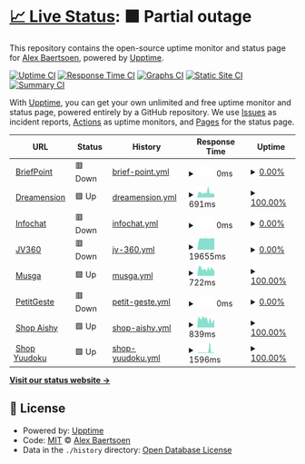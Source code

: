 # [📈 Live Status](https://status.dreamension.fr): <!--live status--> **🟧 Partial outage**

This repository contains the open-source uptime monitor and status page for [Alex Baertsoen](http://alex.baertsoen.fr), powered by [Upptime](https://github.com/upptime/upptime).

[![Uptime CI](https://github.com/abaertsoen/upptime/workflows/Uptime%20CI/badge.svg)](https://github.com/abaertsoen/upptime/actions?query=workflow%3A%22Uptime+CI%22)
[![Response Time CI](https://github.com/abaertsoen/upptime/workflows/Response%20Time%20CI/badge.svg)](https://github.com/abaertsoen/upptime/actions?query=workflow%3A%22Response+Time+CI%22)
[![Graphs CI](https://github.com/abaertsoen/upptime/workflows/Graphs%20CI/badge.svg)](https://github.com/abaertsoen/upptime/actions?query=workflow%3A%22Graphs+CI%22)
[![Static Site CI](https://github.com/abaertsoen/upptime/workflows/Static%20Site%20CI/badge.svg)](https://github.com/abaertsoen/upptime/actions?query=workflow%3A%22Static+Site+CI%22)
[![Summary CI](https://github.com/abaertsoen/upptime/workflows/Summary%20CI/badge.svg)](https://github.com/abaertsoen/upptime/actions?query=workflow%3A%22Summary+CI%22)

With [Upptime](https://upptime.js.org), you can get your own unlimited and free uptime monitor and status page, powered entirely by a GitHub repository. We use [Issues](https://github.com/abaertsoen/upptime/issues) as incident reports, [Actions](https://github.com/abaertsoen/upptime/actions) as uptime monitors, and [Pages](https://status.dreamension.fr) for the status page.

<!--start: status pages-->
<!-- This summary is generated by Upptime (https://github.com/upptime/upptime) -->
<!-- Do not edit this manually, your changes will be overwritten -->
<!-- prettier-ignore -->
| URL | Status | History | Response Time | Uptime |
| --- | ------ | ------- | ------------- | ------ |
| <img alt="" src="https://icons.duckduckgo.com/ip3/www.briefpoint.fr.ico" height="13"> [BriefPoint](https://www.briefpoint.fr) | 🟥 Down | [brief-point.yml](https://github.com/abaertsoen/upptime/commits/HEAD/history/brief-point.yml) | <details><summary><img alt="Response time graph" src="./graphs/brief-point/response-time-week.png" height="20"> 0ms</summary><br><a href="https://status.dreamension.fr/history/brief-point"><img alt="Response time 1537" src="https://img.shields.io/endpoint?url=https%3A%2F%2Fraw.githubusercontent.com%2Fabaertsoen%2Fupptime%2FHEAD%2Fapi%2Fbrief-point%2Fresponse-time.json"></a><br><a href="https://status.dreamension.fr/history/brief-point"><img alt="24-hour response time 0" src="https://img.shields.io/endpoint?url=https%3A%2F%2Fraw.githubusercontent.com%2Fabaertsoen%2Fupptime%2FHEAD%2Fapi%2Fbrief-point%2Fresponse-time-day.json"></a><br><a href="https://status.dreamension.fr/history/brief-point"><img alt="7-day response time 0" src="https://img.shields.io/endpoint?url=https%3A%2F%2Fraw.githubusercontent.com%2Fabaertsoen%2Fupptime%2FHEAD%2Fapi%2Fbrief-point%2Fresponse-time-week.json"></a><br><a href="https://status.dreamension.fr/history/brief-point"><img alt="30-day response time 0" src="https://img.shields.io/endpoint?url=https%3A%2F%2Fraw.githubusercontent.com%2Fabaertsoen%2Fupptime%2FHEAD%2Fapi%2Fbrief-point%2Fresponse-time-month.json"></a><br><a href="https://status.dreamension.fr/history/brief-point"><img alt="1-year response time 1310" src="https://img.shields.io/endpoint?url=https%3A%2F%2Fraw.githubusercontent.com%2Fabaertsoen%2Fupptime%2FHEAD%2Fapi%2Fbrief-point%2Fresponse-time-year.json"></a></details> | <details><summary><a href="https://status.dreamension.fr/history/brief-point">0.00%</a></summary><a href="https://status.dreamension.fr/history/brief-point"><img alt="All-time uptime 85.47%" src="https://img.shields.io/endpoint?url=https%3A%2F%2Fraw.githubusercontent.com%2Fabaertsoen%2Fupptime%2FHEAD%2Fapi%2Fbrief-point%2Fuptime.json"></a><br><a href="https://status.dreamension.fr/history/brief-point"><img alt="24-hour uptime 0.00%" src="https://img.shields.io/endpoint?url=https%3A%2F%2Fraw.githubusercontent.com%2Fabaertsoen%2Fupptime%2FHEAD%2Fapi%2Fbrief-point%2Fuptime-day.json"></a><br><a href="https://status.dreamension.fr/history/brief-point"><img alt="7-day uptime 0.00%" src="https://img.shields.io/endpoint?url=https%3A%2F%2Fraw.githubusercontent.com%2Fabaertsoen%2Fupptime%2FHEAD%2Fapi%2Fbrief-point%2Fuptime-week.json"></a><br><a href="https://status.dreamension.fr/history/brief-point"><img alt="30-day uptime 0.00%" src="https://img.shields.io/endpoint?url=https%3A%2F%2Fraw.githubusercontent.com%2Fabaertsoen%2Fupptime%2FHEAD%2Fapi%2Fbrief-point%2Fuptime-month.json"></a><br><a href="https://status.dreamension.fr/history/brief-point"><img alt="1-year uptime 32.95%" src="https://img.shields.io/endpoint?url=https%3A%2F%2Fraw.githubusercontent.com%2Fabaertsoen%2Fupptime%2FHEAD%2Fapi%2Fbrief-point%2Fuptime-year.json"></a></details>
| <img alt="" src="https://icons.duckduckgo.com/ip3/dreamension.fr.ico" height="13"> [Dreamension](https://dreamension.fr) | 🟩 Up | [dreamension.yml](https://github.com/abaertsoen/upptime/commits/HEAD/history/dreamension.yml) | <details><summary><img alt="Response time graph" src="./graphs/dreamension/response-time-week.png" height="20"> 691ms</summary><br><a href="https://status.dreamension.fr/history/dreamension"><img alt="Response time 760" src="https://img.shields.io/endpoint?url=https%3A%2F%2Fraw.githubusercontent.com%2Fabaertsoen%2Fupptime%2FHEAD%2Fapi%2Fdreamension%2Fresponse-time.json"></a><br><a href="https://status.dreamension.fr/history/dreamension"><img alt="24-hour response time 873" src="https://img.shields.io/endpoint?url=https%3A%2F%2Fraw.githubusercontent.com%2Fabaertsoen%2Fupptime%2FHEAD%2Fapi%2Fdreamension%2Fresponse-time-day.json"></a><br><a href="https://status.dreamension.fr/history/dreamension"><img alt="7-day response time 691" src="https://img.shields.io/endpoint?url=https%3A%2F%2Fraw.githubusercontent.com%2Fabaertsoen%2Fupptime%2FHEAD%2Fapi%2Fdreamension%2Fresponse-time-week.json"></a><br><a href="https://status.dreamension.fr/history/dreamension"><img alt="30-day response time 640" src="https://img.shields.io/endpoint?url=https%3A%2F%2Fraw.githubusercontent.com%2Fabaertsoen%2Fupptime%2FHEAD%2Fapi%2Fdreamension%2Fresponse-time-month.json"></a><br><a href="https://status.dreamension.fr/history/dreamension"><img alt="1-year response time 709" src="https://img.shields.io/endpoint?url=https%3A%2F%2Fraw.githubusercontent.com%2Fabaertsoen%2Fupptime%2FHEAD%2Fapi%2Fdreamension%2Fresponse-time-year.json"></a></details> | <details><summary><a href="https://status.dreamension.fr/history/dreamension">100.00%</a></summary><a href="https://status.dreamension.fr/history/dreamension"><img alt="All-time uptime 99.79%" src="https://img.shields.io/endpoint?url=https%3A%2F%2Fraw.githubusercontent.com%2Fabaertsoen%2Fupptime%2FHEAD%2Fapi%2Fdreamension%2Fuptime.json"></a><br><a href="https://status.dreamension.fr/history/dreamension"><img alt="24-hour uptime 100.00%" src="https://img.shields.io/endpoint?url=https%3A%2F%2Fraw.githubusercontent.com%2Fabaertsoen%2Fupptime%2FHEAD%2Fapi%2Fdreamension%2Fuptime-day.json"></a><br><a href="https://status.dreamension.fr/history/dreamension"><img alt="7-day uptime 100.00%" src="https://img.shields.io/endpoint?url=https%3A%2F%2Fraw.githubusercontent.com%2Fabaertsoen%2Fupptime%2FHEAD%2Fapi%2Fdreamension%2Fuptime-week.json"></a><br><a href="https://status.dreamension.fr/history/dreamension"><img alt="30-day uptime 99.85%" src="https://img.shields.io/endpoint?url=https%3A%2F%2Fraw.githubusercontent.com%2Fabaertsoen%2Fupptime%2FHEAD%2Fapi%2Fdreamension%2Fuptime-month.json"></a><br><a href="https://status.dreamension.fr/history/dreamension"><img alt="1-year uptime 99.61%" src="https://img.shields.io/endpoint?url=https%3A%2F%2Fraw.githubusercontent.com%2Fabaertsoen%2Fupptime%2FHEAD%2Fapi%2Fdreamension%2Fuptime-year.json"></a></details>
| <img alt="" src="https://icons.duckduckgo.com/ip3/www.infochat.fr.ico" height="13"> [Infochat](https://www.infochat.fr) | 🟥 Down | [infochat.yml](https://github.com/abaertsoen/upptime/commits/HEAD/history/infochat.yml) | <details><summary><img alt="Response time graph" src="./graphs/infochat/response-time-week.png" height="20"> 0ms</summary><br><a href="https://status.dreamension.fr/history/infochat"><img alt="Response time 0" src="https://img.shields.io/endpoint?url=https%3A%2F%2Fraw.githubusercontent.com%2Fabaertsoen%2Fupptime%2FHEAD%2Fapi%2Finfochat%2Fresponse-time.json"></a><br><a href="https://status.dreamension.fr/history/infochat"><img alt="24-hour response time 0" src="https://img.shields.io/endpoint?url=https%3A%2F%2Fraw.githubusercontent.com%2Fabaertsoen%2Fupptime%2FHEAD%2Fapi%2Finfochat%2Fresponse-time-day.json"></a><br><a href="https://status.dreamension.fr/history/infochat"><img alt="7-day response time 0" src="https://img.shields.io/endpoint?url=https%3A%2F%2Fraw.githubusercontent.com%2Fabaertsoen%2Fupptime%2FHEAD%2Fapi%2Finfochat%2Fresponse-time-week.json"></a><br><a href="https://status.dreamension.fr/history/infochat"><img alt="30-day response time 0" src="https://img.shields.io/endpoint?url=https%3A%2F%2Fraw.githubusercontent.com%2Fabaertsoen%2Fupptime%2FHEAD%2Fapi%2Finfochat%2Fresponse-time-month.json"></a><br><a href="https://status.dreamension.fr/history/infochat"><img alt="1-year response time 0" src="https://img.shields.io/endpoint?url=https%3A%2F%2Fraw.githubusercontent.com%2Fabaertsoen%2Fupptime%2FHEAD%2Fapi%2Finfochat%2Fresponse-time-year.json"></a></details> | <details><summary><a href="https://status.dreamension.fr/history/infochat">0.00%</a></summary><a href="https://status.dreamension.fr/history/infochat"><img alt="All-time uptime 26.62%" src="https://img.shields.io/endpoint?url=https%3A%2F%2Fraw.githubusercontent.com%2Fabaertsoen%2Fupptime%2FHEAD%2Fapi%2Finfochat%2Fuptime.json"></a><br><a href="https://status.dreamension.fr/history/infochat"><img alt="24-hour uptime 0.00%" src="https://img.shields.io/endpoint?url=https%3A%2F%2Fraw.githubusercontent.com%2Fabaertsoen%2Fupptime%2FHEAD%2Fapi%2Finfochat%2Fuptime-day.json"></a><br><a href="https://status.dreamension.fr/history/infochat"><img alt="7-day uptime 0.00%" src="https://img.shields.io/endpoint?url=https%3A%2F%2Fraw.githubusercontent.com%2Fabaertsoen%2Fupptime%2FHEAD%2Fapi%2Finfochat%2Fuptime-week.json"></a><br><a href="https://status.dreamension.fr/history/infochat"><img alt="30-day uptime 0.00%" src="https://img.shields.io/endpoint?url=https%3A%2F%2Fraw.githubusercontent.com%2Fabaertsoen%2Fupptime%2FHEAD%2Fapi%2Finfochat%2Fuptime-month.json"></a><br><a href="https://status.dreamension.fr/history/infochat"><img alt="1-year uptime 0.00%" src="https://img.shields.io/endpoint?url=https%3A%2F%2Fraw.githubusercontent.com%2Fabaertsoen%2Fupptime%2FHEAD%2Fapi%2Finfochat%2Fuptime-year.json"></a></details>
| <img alt="" src="https://icons.duckduckgo.com/ip3/jv360.fr.ico" height="13"> [JV360](https://jv360.fr) | 🟥 Down | [jv-360.yml](https://github.com/abaertsoen/upptime/commits/HEAD/history/jv-360.yml) | <details><summary><img alt="Response time graph" src="./graphs/jv-360/response-time-week.png" height="20"> 19655ms</summary><br><a href="https://status.dreamension.fr/history/jv-360"><img alt="Response time 7311" src="https://img.shields.io/endpoint?url=https%3A%2F%2Fraw.githubusercontent.com%2Fabaertsoen%2Fupptime%2FHEAD%2Fapi%2Fjv-360%2Fresponse-time.json"></a><br><a href="https://status.dreamension.fr/history/jv-360"><img alt="24-hour response time 19576" src="https://img.shields.io/endpoint?url=https%3A%2F%2Fraw.githubusercontent.com%2Fabaertsoen%2Fupptime%2FHEAD%2Fapi%2Fjv-360%2Fresponse-time-day.json"></a><br><a href="https://status.dreamension.fr/history/jv-360"><img alt="7-day response time 19655" src="https://img.shields.io/endpoint?url=https%3A%2F%2Fraw.githubusercontent.com%2Fabaertsoen%2Fupptime%2FHEAD%2Fapi%2Fjv-360%2Fresponse-time-week.json"></a><br><a href="https://status.dreamension.fr/history/jv-360"><img alt="30-day response time 19714" src="https://img.shields.io/endpoint?url=https%3A%2F%2Fraw.githubusercontent.com%2Fabaertsoen%2Fupptime%2FHEAD%2Fapi%2Fjv-360%2Fresponse-time-month.json"></a><br><a href="https://status.dreamension.fr/history/jv-360"><img alt="1-year response time 9896" src="https://img.shields.io/endpoint?url=https%3A%2F%2Fraw.githubusercontent.com%2Fabaertsoen%2Fupptime%2FHEAD%2Fapi%2Fjv-360%2Fresponse-time-year.json"></a></details> | <details><summary><a href="https://status.dreamension.fr/history/jv-360">0.00%</a></summary><a href="https://status.dreamension.fr/history/jv-360"><img alt="All-time uptime 87.75%" src="https://img.shields.io/endpoint?url=https%3A%2F%2Fraw.githubusercontent.com%2Fabaertsoen%2Fupptime%2FHEAD%2Fapi%2Fjv-360%2Fuptime.json"></a><br><a href="https://status.dreamension.fr/history/jv-360"><img alt="24-hour uptime 0.00%" src="https://img.shields.io/endpoint?url=https%3A%2F%2Fraw.githubusercontent.com%2Fabaertsoen%2Fupptime%2FHEAD%2Fapi%2Fjv-360%2Fuptime-day.json"></a><br><a href="https://status.dreamension.fr/history/jv-360"><img alt="7-day uptime 0.00%" src="https://img.shields.io/endpoint?url=https%3A%2F%2Fraw.githubusercontent.com%2Fabaertsoen%2Fupptime%2FHEAD%2Fapi%2Fjv-360%2Fuptime-week.json"></a><br><a href="https://status.dreamension.fr/history/jv-360"><img alt="30-day uptime 0.00%" src="https://img.shields.io/endpoint?url=https%3A%2F%2Fraw.githubusercontent.com%2Fabaertsoen%2Fupptime%2FHEAD%2Fapi%2Fjv-360%2Fuptime-month.json"></a><br><a href="https://status.dreamension.fr/history/jv-360"><img alt="1-year uptime 45.77%" src="https://img.shields.io/endpoint?url=https%3A%2F%2Fraw.githubusercontent.com%2Fabaertsoen%2Fupptime%2FHEAD%2Fapi%2Fjv-360%2Fuptime-year.json"></a></details>
| <img alt="" src="https://icons.duckduckgo.com/ip3/musga.fr.ico" height="13"> [Musga](https://musga.fr) | 🟩 Up | [musga.yml](https://github.com/abaertsoen/upptime/commits/HEAD/history/musga.yml) | <details><summary><img alt="Response time graph" src="./graphs/musga/response-time-week.png" height="20"> 722ms</summary><br><a href="https://status.dreamension.fr/history/musga"><img alt="Response time 891" src="https://img.shields.io/endpoint?url=https%3A%2F%2Fraw.githubusercontent.com%2Fabaertsoen%2Fupptime%2FHEAD%2Fapi%2Fmusga%2Fresponse-time.json"></a><br><a href="https://status.dreamension.fr/history/musga"><img alt="24-hour response time 863" src="https://img.shields.io/endpoint?url=https%3A%2F%2Fraw.githubusercontent.com%2Fabaertsoen%2Fupptime%2FHEAD%2Fapi%2Fmusga%2Fresponse-time-day.json"></a><br><a href="https://status.dreamension.fr/history/musga"><img alt="7-day response time 722" src="https://img.shields.io/endpoint?url=https%3A%2F%2Fraw.githubusercontent.com%2Fabaertsoen%2Fupptime%2FHEAD%2Fapi%2Fmusga%2Fresponse-time-week.json"></a><br><a href="https://status.dreamension.fr/history/musga"><img alt="30-day response time 725" src="https://img.shields.io/endpoint?url=https%3A%2F%2Fraw.githubusercontent.com%2Fabaertsoen%2Fupptime%2FHEAD%2Fapi%2Fmusga%2Fresponse-time-month.json"></a><br><a href="https://status.dreamension.fr/history/musga"><img alt="1-year response time 825" src="https://img.shields.io/endpoint?url=https%3A%2F%2Fraw.githubusercontent.com%2Fabaertsoen%2Fupptime%2FHEAD%2Fapi%2Fmusga%2Fresponse-time-year.json"></a></details> | <details><summary><a href="https://status.dreamension.fr/history/musga">100.00%</a></summary><a href="https://status.dreamension.fr/history/musga"><img alt="All-time uptime 99.80%" src="https://img.shields.io/endpoint?url=https%3A%2F%2Fraw.githubusercontent.com%2Fabaertsoen%2Fupptime%2FHEAD%2Fapi%2Fmusga%2Fuptime.json"></a><br><a href="https://status.dreamension.fr/history/musga"><img alt="24-hour uptime 100.00%" src="https://img.shields.io/endpoint?url=https%3A%2F%2Fraw.githubusercontent.com%2Fabaertsoen%2Fupptime%2FHEAD%2Fapi%2Fmusga%2Fuptime-day.json"></a><br><a href="https://status.dreamension.fr/history/musga"><img alt="7-day uptime 100.00%" src="https://img.shields.io/endpoint?url=https%3A%2F%2Fraw.githubusercontent.com%2Fabaertsoen%2Fupptime%2FHEAD%2Fapi%2Fmusga%2Fuptime-week.json"></a><br><a href="https://status.dreamension.fr/history/musga"><img alt="30-day uptime 99.92%" src="https://img.shields.io/endpoint?url=https%3A%2F%2Fraw.githubusercontent.com%2Fabaertsoen%2Fupptime%2FHEAD%2Fapi%2Fmusga%2Fuptime-month.json"></a><br><a href="https://status.dreamension.fr/history/musga"><img alt="1-year uptime 99.64%" src="https://img.shields.io/endpoint?url=https%3A%2F%2Fraw.githubusercontent.com%2Fabaertsoen%2Fupptime%2FHEAD%2Fapi%2Fmusga%2Fuptime-year.json"></a></details>
| <img alt="" src="https://icons.duckduckgo.com/ip3/petitgeste.fr.ico" height="13"> [PetitGeste](https://petitgeste.fr) | 🟥 Down | [petit-geste.yml](https://github.com/abaertsoen/upptime/commits/HEAD/history/petit-geste.yml) | <details><summary><img alt="Response time graph" src="./graphs/petit-geste/response-time-week.png" height="20"> 0ms</summary><br><a href="https://status.dreamension.fr/history/petit-geste"><img alt="Response time 0" src="https://img.shields.io/endpoint?url=https%3A%2F%2Fraw.githubusercontent.com%2Fabaertsoen%2Fupptime%2FHEAD%2Fapi%2Fpetit-geste%2Fresponse-time.json"></a><br><a href="https://status.dreamension.fr/history/petit-geste"><img alt="24-hour response time 0" src="https://img.shields.io/endpoint?url=https%3A%2F%2Fraw.githubusercontent.com%2Fabaertsoen%2Fupptime%2FHEAD%2Fapi%2Fpetit-geste%2Fresponse-time-day.json"></a><br><a href="https://status.dreamension.fr/history/petit-geste"><img alt="7-day response time 0" src="https://img.shields.io/endpoint?url=https%3A%2F%2Fraw.githubusercontent.com%2Fabaertsoen%2Fupptime%2FHEAD%2Fapi%2Fpetit-geste%2Fresponse-time-week.json"></a><br><a href="https://status.dreamension.fr/history/petit-geste"><img alt="30-day response time 0" src="https://img.shields.io/endpoint?url=https%3A%2F%2Fraw.githubusercontent.com%2Fabaertsoen%2Fupptime%2FHEAD%2Fapi%2Fpetit-geste%2Fresponse-time-month.json"></a><br><a href="https://status.dreamension.fr/history/petit-geste"><img alt="1-year response time 0" src="https://img.shields.io/endpoint?url=https%3A%2F%2Fraw.githubusercontent.com%2Fabaertsoen%2Fupptime%2FHEAD%2Fapi%2Fpetit-geste%2Fresponse-time-year.json"></a></details> | <details><summary><a href="https://status.dreamension.fr/history/petit-geste">0.00%</a></summary><a href="https://status.dreamension.fr/history/petit-geste"><img alt="All-time uptime 3.45%" src="https://img.shields.io/endpoint?url=https%3A%2F%2Fraw.githubusercontent.com%2Fabaertsoen%2Fupptime%2FHEAD%2Fapi%2Fpetit-geste%2Fuptime.json"></a><br><a href="https://status.dreamension.fr/history/petit-geste"><img alt="24-hour uptime 0.00%" src="https://img.shields.io/endpoint?url=https%3A%2F%2Fraw.githubusercontent.com%2Fabaertsoen%2Fupptime%2FHEAD%2Fapi%2Fpetit-geste%2Fuptime-day.json"></a><br><a href="https://status.dreamension.fr/history/petit-geste"><img alt="7-day uptime 0.00%" src="https://img.shields.io/endpoint?url=https%3A%2F%2Fraw.githubusercontent.com%2Fabaertsoen%2Fupptime%2FHEAD%2Fapi%2Fpetit-geste%2Fuptime-week.json"></a><br><a href="https://status.dreamension.fr/history/petit-geste"><img alt="30-day uptime 0.00%" src="https://img.shields.io/endpoint?url=https%3A%2F%2Fraw.githubusercontent.com%2Fabaertsoen%2Fupptime%2FHEAD%2Fapi%2Fpetit-geste%2Fuptime-month.json"></a><br><a href="https://status.dreamension.fr/history/petit-geste"><img alt="1-year uptime 0.00%" src="https://img.shields.io/endpoint?url=https%3A%2F%2Fraw.githubusercontent.com%2Fabaertsoen%2Fupptime%2FHEAD%2Fapi%2Fpetit-geste%2Fuptime-year.json"></a></details>
| <img alt="" src="https://icons.duckduckgo.com/ip3/aishy.fr.ico" height="13"> [Shop Aishy](https://aishy.fr) | 🟩 Up | [shop-aishy.yml](https://github.com/abaertsoen/upptime/commits/HEAD/history/shop-aishy.yml) | <details><summary><img alt="Response time graph" src="./graphs/shop-aishy/response-time-week.png" height="20"> 839ms</summary><br><a href="https://status.dreamension.fr/history/shop-aishy"><img alt="Response time 1013" src="https://img.shields.io/endpoint?url=https%3A%2F%2Fraw.githubusercontent.com%2Fabaertsoen%2Fupptime%2FHEAD%2Fapi%2Fshop-aishy%2Fresponse-time.json"></a><br><a href="https://status.dreamension.fr/history/shop-aishy"><img alt="24-hour response time 1025" src="https://img.shields.io/endpoint?url=https%3A%2F%2Fraw.githubusercontent.com%2Fabaertsoen%2Fupptime%2FHEAD%2Fapi%2Fshop-aishy%2Fresponse-time-day.json"></a><br><a href="https://status.dreamension.fr/history/shop-aishy"><img alt="7-day response time 839" src="https://img.shields.io/endpoint?url=https%3A%2F%2Fraw.githubusercontent.com%2Fabaertsoen%2Fupptime%2FHEAD%2Fapi%2Fshop-aishy%2Fresponse-time-week.json"></a><br><a href="https://status.dreamension.fr/history/shop-aishy"><img alt="30-day response time 842" src="https://img.shields.io/endpoint?url=https%3A%2F%2Fraw.githubusercontent.com%2Fabaertsoen%2Fupptime%2FHEAD%2Fapi%2Fshop-aishy%2Fresponse-time-month.json"></a><br><a href="https://status.dreamension.fr/history/shop-aishy"><img alt="1-year response time 934" src="https://img.shields.io/endpoint?url=https%3A%2F%2Fraw.githubusercontent.com%2Fabaertsoen%2Fupptime%2FHEAD%2Fapi%2Fshop-aishy%2Fresponse-time-year.json"></a></details> | <details><summary><a href="https://status.dreamension.fr/history/shop-aishy">100.00%</a></summary><a href="https://status.dreamension.fr/history/shop-aishy"><img alt="All-time uptime 99.79%" src="https://img.shields.io/endpoint?url=https%3A%2F%2Fraw.githubusercontent.com%2Fabaertsoen%2Fupptime%2FHEAD%2Fapi%2Fshop-aishy%2Fuptime.json"></a><br><a href="https://status.dreamension.fr/history/shop-aishy"><img alt="24-hour uptime 100.00%" src="https://img.shields.io/endpoint?url=https%3A%2F%2Fraw.githubusercontent.com%2Fabaertsoen%2Fupptime%2FHEAD%2Fapi%2Fshop-aishy%2Fuptime-day.json"></a><br><a href="https://status.dreamension.fr/history/shop-aishy"><img alt="7-day uptime 100.00%" src="https://img.shields.io/endpoint?url=https%3A%2F%2Fraw.githubusercontent.com%2Fabaertsoen%2Fupptime%2FHEAD%2Fapi%2Fshop-aishy%2Fuptime-week.json"></a><br><a href="https://status.dreamension.fr/history/shop-aishy"><img alt="30-day uptime 99.88%" src="https://img.shields.io/endpoint?url=https%3A%2F%2Fraw.githubusercontent.com%2Fabaertsoen%2Fupptime%2FHEAD%2Fapi%2Fshop-aishy%2Fuptime-month.json"></a><br><a href="https://status.dreamension.fr/history/shop-aishy"><img alt="1-year uptime 99.48%" src="https://img.shields.io/endpoint?url=https%3A%2F%2Fraw.githubusercontent.com%2Fabaertsoen%2Fupptime%2FHEAD%2Fapi%2Fshop-aishy%2Fuptime-year.json"></a></details>
| <img alt="" src="https://icons.duckduckgo.com/ip3/yuudoku.jv360.fr.ico" height="13"> [Shop Yuudoku](https://yuudoku.jv360.fr) | 🟩 Up | [shop-yuudoku.yml](https://github.com/abaertsoen/upptime/commits/HEAD/history/shop-yuudoku.yml) | <details><summary><img alt="Response time graph" src="./graphs/shop-yuudoku/response-time-week.png" height="20"> 1596ms</summary><br><a href="https://status.dreamension.fr/history/shop-yuudoku"><img alt="Response time 2186" src="https://img.shields.io/endpoint?url=https%3A%2F%2Fraw.githubusercontent.com%2Fabaertsoen%2Fupptime%2FHEAD%2Fapi%2Fshop-yuudoku%2Fresponse-time.json"></a><br><a href="https://status.dreamension.fr/history/shop-yuudoku"><img alt="24-hour response time 681" src="https://img.shields.io/endpoint?url=https%3A%2F%2Fraw.githubusercontent.com%2Fabaertsoen%2Fupptime%2FHEAD%2Fapi%2Fshop-yuudoku%2Fresponse-time-day.json"></a><br><a href="https://status.dreamension.fr/history/shop-yuudoku"><img alt="7-day response time 1596" src="https://img.shields.io/endpoint?url=https%3A%2F%2Fraw.githubusercontent.com%2Fabaertsoen%2Fupptime%2FHEAD%2Fapi%2Fshop-yuudoku%2Fresponse-time-week.json"></a><br><a href="https://status.dreamension.fr/history/shop-yuudoku"><img alt="30-day response time 1505" src="https://img.shields.io/endpoint?url=https%3A%2F%2Fraw.githubusercontent.com%2Fabaertsoen%2Fupptime%2FHEAD%2Fapi%2Fshop-yuudoku%2Fresponse-time-month.json"></a><br><a href="https://status.dreamension.fr/history/shop-yuudoku"><img alt="1-year response time 2146" src="https://img.shields.io/endpoint?url=https%3A%2F%2Fraw.githubusercontent.com%2Fabaertsoen%2Fupptime%2FHEAD%2Fapi%2Fshop-yuudoku%2Fresponse-time-year.json"></a></details> | <details><summary><a href="https://status.dreamension.fr/history/shop-yuudoku">100.00%</a></summary><a href="https://status.dreamension.fr/history/shop-yuudoku"><img alt="All-time uptime 99.78%" src="https://img.shields.io/endpoint?url=https%3A%2F%2Fraw.githubusercontent.com%2Fabaertsoen%2Fupptime%2FHEAD%2Fapi%2Fshop-yuudoku%2Fuptime.json"></a><br><a href="https://status.dreamension.fr/history/shop-yuudoku"><img alt="24-hour uptime 100.00%" src="https://img.shields.io/endpoint?url=https%3A%2F%2Fraw.githubusercontent.com%2Fabaertsoen%2Fupptime%2FHEAD%2Fapi%2Fshop-yuudoku%2Fuptime-day.json"></a><br><a href="https://status.dreamension.fr/history/shop-yuudoku"><img alt="7-day uptime 100.00%" src="https://img.shields.io/endpoint?url=https%3A%2F%2Fraw.githubusercontent.com%2Fabaertsoen%2Fupptime%2FHEAD%2Fapi%2Fshop-yuudoku%2Fuptime-week.json"></a><br><a href="https://status.dreamension.fr/history/shop-yuudoku"><img alt="30-day uptime 99.92%" src="https://img.shields.io/endpoint?url=https%3A%2F%2Fraw.githubusercontent.com%2Fabaertsoen%2Fupptime%2FHEAD%2Fapi%2Fshop-yuudoku%2Fuptime-month.json"></a><br><a href="https://status.dreamension.fr/history/shop-yuudoku"><img alt="1-year uptime 99.69%" src="https://img.shields.io/endpoint?url=https%3A%2F%2Fraw.githubusercontent.com%2Fabaertsoen%2Fupptime%2FHEAD%2Fapi%2Fshop-yuudoku%2Fuptime-year.json"></a></details>

<!--end: status pages-->

[**Visit our status website →**](https://status.dreamension.fr)

## 📄 License

- Powered by: [Upptime](https://github.com/upptime/upptime)
- Code: [MIT](./LICENSE) © [Alex Baertsoen](http://alex.baertsoen.fr)
- Data in the `./history` directory: [Open Database License](https://opendatacommons.org/licenses/odbl/1-0/)
